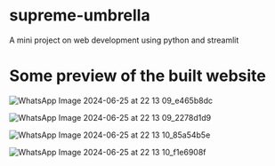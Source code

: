 # supreme-umbrella
A mini project on web development using python and streamlit

# Some preview of the built website

![WhatsApp Image 2024-06-25 at 22 13 09_e465b8dc](https://github.com/XianPearl/supreme-umbrella/assets/101512958/2f513148-29c5-41c2-a3f1-f30d77ec094d)

![WhatsApp Image 2024-06-25 at 22 13 09_2278d1d9](https://github.com/XianPearl/supreme-umbrella/assets/101512958/6b30ccd6-9de8-4334-ac8f-d8fd11e16049)

![WhatsApp Image 2024-06-25 at 22 13 10_85a54b5e](https://github.com/XianPearl/supreme-umbrella/assets/101512958/11751921-f9cb-4f6b-9120-2eb92ee6fa36)

![WhatsApp Image 2024-06-25 at 22 13 10_f1e6908f](https://github.com/XianPearl/supreme-umbrella/assets/101512958/c279ae73-5b28-4309-a042-44030b2fa703)
